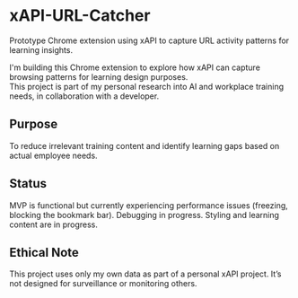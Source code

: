 # xAPI-URL-Catcher
Prototype Chrome extension using xAPI to capture URL activity patterns for learning insights.

I'm building this Chrome extension to explore how xAPI can capture browsing patterns for learning design purposes.  
This project is part of my personal research into AI and workplace training needs, in collaboration with a developer.

## Purpose

To reduce irrelevant training content and identify learning gaps based on actual employee needs.

## Status

MVP is functional but currently experiencing performance issues (freezing, blocking the bookmark bar). Debugging in progress.
Styling and learning content are in progress.

## Ethical Note

This project uses only my own data as part of a personal xAPI project. It’s not designed for surveillance or monitoring others.
